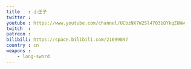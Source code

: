 ```yaml
---
title   : 小王子
twitter :
youtube : https://www.youtube.com/channel/UCbzNX7W2Sl47O31QYkqZUWw
twitch  :
patreon :
bilibili: https://space.bilibili.com/21699897
country : cn
weapons :
    - long-sword
---
```


